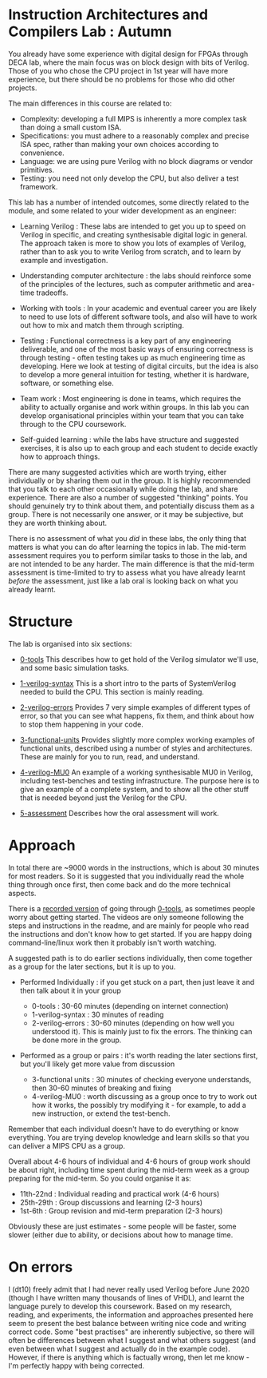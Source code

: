 Instruction Architectures and Compilers Lab : Autumn
====================================================

You already have some experience with digital design for FPGAs
through DECA lab, where the main focus was on block design with
bits of Verilog. Those of you who chose the CPU project
in 1st year will have more experience, but there should be no
problems for those who did other projects.

The main differences in this course are related to:

- Complexity: developing a full MIPS is inherently a more complex task than doing a small custom ISA.
- Specifications: you must adhere to a reasonably complex and precise ISA spec, rather than making your
  own choices according to convenience.
- Language: we are using pure Verilog with no block diagrams or vendor primitives.
- Testing: you need not only develop the CPU, but also deliver a test framework.

This lab has a number of intended outcomes, some directly related
to the module, and some related to your wider development as
an engineer:

- Learning Verilog : These labs are intended to get you up to speed on Verilog in specific, and
   creating synthesisable digital logic in general. The approach taken is more to show
   you lots of examples of Verilog, rather than to ask you to write Verilog from scratch,
   and to learn by example and investigation.

- Understanding computer architecture : the labs should reinforce some of the principles
  of the lectures, such as computer arithmetic and area-time tradeoffs.

- Working with tools : In your academic and eventual career you are likely to need to use
  lots of different software tools, and also will have to work out how to mix and match
  them through scripting.

- Testing : Functional correctness is a key part of any engineering deliverable, and
  one of the most basic ways of ensuring correctness is through testing - often testing
  takes up as much engineering time as developing. Here we look at testing of digital
  circuits, but the idea is also to develop a more general intuition for testing, whether
  it is hardware, software, or something else.

- Team work : Most engineering is done in teams, which requires the ability to actually
  organise and work within groups. In this lab you can develop organisational principles
  within your team that you can take through to the CPU coursework.

- Self-guided learning : while the labs have structure and suggested exercises, it
  is also up to each group and each student to decide exactly how to approach things.

There are many suggested activities which are worth trying, either individually
or by sharing them out in the group. It is highly recommended that you talk to each other
occasionally while doing the lab, and share experience. There are also a number of
suggested "thinking" points. You should genuinely try to think about them, and
potentially discuss them as a group. There is not necessarily
one answer, or it may be subjective, but they are worth thinking about.

There is no assessment of what you _did_ in these labs, the only thing that matters
is what you can do after learning the topics in lab.
The mid-term assessment requires you to perform similar tasks to those in the lab, and are not
intended to be any harder. The main difference is that the mid-term assessment
is time-limited to try to assess what you have already learnt _before_
the assessment, just like a lab oral is looking back on what you already learnt.

Structure
=========

The lab is organised into six sections:

- [0-tools](0-tools) This describes how to get hold of the Verilog simulator we'll use,
    and some basic simulation tasks.

- [1-verilog-syntax](1-verilog-syntax) This is a short intro to the parts of SystemVerilog
    needed to build the CPU. This section is mainly reading.

- [2-verilog-errors](2-verilog-errors) Provides 7 very simple examples of different types
    of error, so that you can see what happens, fix them, and think about how to stop
    them happening in your code.

- [3-functional-units](3-functional-units) Provides slightly more complex working examples
    of functional units, described using a number of styles and architectures. These are
    mainly for you to run, read, and understand.

- [4-verilog-MU0](4-verilog-MU0) An example of a working synthesisable MU0 in Verilog, including
    test-benches and testing infrastructure. The purpose here is to give an example of
    a complete system, and to show all the other stuff that is needed beyond just the
    Verilog for the CPU.

- [5-assessment](5-assessment) Describes how the oral assessment will work.

Approach
========

In total there are ~9000 words in the instructions, which is about 30 minutes
for most readers. So it is suggested that you individually read the whole thing
through once first, then come back and do the more technical aspects.

There is a [recorded version](https://imperial.cloud.panopto.eu/Panopto/Pages/Sessions/List.aspx?folderID=596eb495-7bb1-476f-a33e-adb300f4b6fa)
of going through [0-tools](0-tools), as sometimes people worry about getting started. The videos are only
someone following the steps and instructions in the readme, and are mainly for people who read
the instructions and don't know how to get started. If you are happy doing command-line/linux
work then it probably isn't worth watching.

A suggested path is to do earlier sections individually, then come together
as a group for the later sections, but it is up to you.

- Performed Individually : if you get stuck on a part, then just leave it and then talk about it in your group

    - 0-tools : 30-60 minutes (depending on internet connection)
    - 1-verilog-syntax : 30 minutes of reading
    - 2-verilog-errors : 30-60 minutes (depending on how well you understood it). This is mainly just to fix the errors. The thinking can be done more in the group.

- Performed as a group or pairs : it's worth reading the later sections first, but you'll likely get more value from discussion

    - 3-functional units : 30 minutes of checking everyone understands, then 30-60 minutes of breaking and fixing
    - 4-verilog-MU0 : worth discussing as a group once to try to work out how it works, the possibly
      try modifying it - for example, to add a new instruction, or extend the test-bench.

Remember that each individual doesn't have to do everything or know everything. You are
trying develop knowledge and learn skills so that you can deliver a MIPS CPU as a group.

Overall about 4-6 hours of individual and 4-6 hours of group work should be about right, including
time spent during the mid-term week as a group preparing for the mid-term. So you
could organise it as:

-   11th-22nd : Individual reading and practical work (4-6 hours)
-   25th-29th : Group discussions and learning (2-3 hours)
-   1st-6th : Group revision and mid-term preparation (2-3 hours)
  
Obviously these are just estimates - some people will be faster, some slower (either due to ability, or decisions about how to manage time.

On errors
=========

I (dt10) freely admit that I had never really used Verilog before June 2020 (though I have written
many thousands of lines of VHDL), and learnt the language purely to develop this coursework. Based
on my research, reading, and experiments, the information and approaches presented here seem to present
the best balance between writing nice code and writing correct code. Some "best practises" are inherently
subjective, so there will often be differences between what I suggest and what others suggest (and
even between what I suggest and actually do in the example code). However, if there is anything
which is factually wrong, then let me know - I'm perfectly happy with being corrected.
